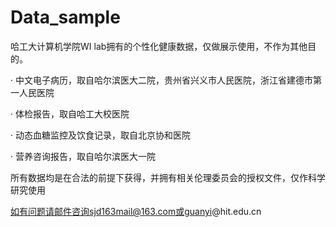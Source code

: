 # Data_sample
哈工大计算机学院WI lab拥有的个性化健康数据，仅做展示使用，不作为其他目的。


· 中文电子病历，取自哈尔滨医大二院，贵州省兴义市人民医院，浙江省建德市第一人民医院

· 体检报告，取自哈工大校医院

· 动态血糖监控及饮食记录，取自北京协和医院

· 营养咨询报告，取自哈尔滨医大一院


所有数据均是在合法的前提下获得，并拥有相关伦理委员会的授权文件，仅作科学研究使用

如有问题请邮件咨询sjd163mail@163.com或guanyi@hit.edu.cn

